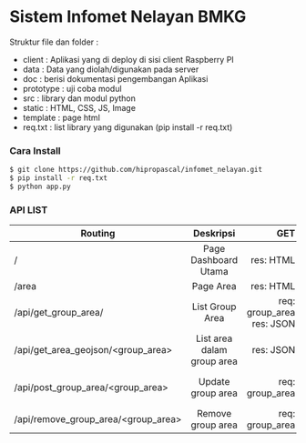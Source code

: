 # Sistem Infomet Nelayan BMKG

Struktur file dan folder :

  - client : Aplikasi yang di deploy di sisi client Raspberry PI
  - data : Data yang diolah/digunakan pada server
  - doc : berisi dokumentasi pengembangan Aplikasi
  - prototype : uji coba modul
  - src : library dan modul python
  - static : HTML, CSS, JS, Image
  - template : page html
  - req.txt : list library yang digunakan (pip install -r req.txt)

### Cara Install

```sh
$ git clone https://github.com/hipropascal/infomet_nelayan.git
$ pip install -r req.txt
$ python app.py
```

### API LIST

| Routing                                   | Deskripsi                  | GET                        | POST                    |
| ------------------------------------------|:--------------------------:| --------------------------:|------------------------:|
| /                                         | Page Dashboard Utama       |res: HTML                   | -                       |
| /area                                     | Page Area                  |res: HTML                   | -                       |
| /api/get_group_area/                      | List Group Area            |req: group_area res: JSON   | -                       |
| /api/get_area_geojson/<group_area>        | List area dalam group area |res: JSON                   | -                       |
| /api/post_group_area/<group_area>         | Update group area          |req: group_area             | req :File .json         |
| /api/remove_group_area/<group_area>       | Remove group area          |req: group_area             | -                       |

